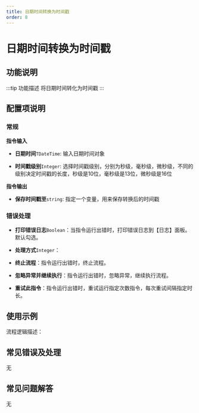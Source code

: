 ```yaml
---
title: 日期时间转换为时间戳
order: 8
---
```


# 日期时间转换为时间戳

## 功能说明

:::tip 功能描述
将日期时间转化为时间戳
:::

## 配置项说明

### 常规

**指令输入**

- **日期时间**`TDateTime`: 输入日期时间对象

- **时间戳级别**`Integer`: 选择时间戳级别，分别为秒级，毫秒级，微秒级，不同的级别决定时间戳的长度，秒级是10位，毫秒级是13位，微秒级是16位


**指令输出**

- **保存时间戳至**`string`: 指定一个变量，用来保存转换后的时间戳

### 错误处理

- **打印错误日志**`Boolean`：当指令运行出错时，打印错误日志到【日志】面板。默认勾选。

- **处理方式**`Integer`：

 - **终止流程**：指令运行出错时，终止流程。

 - **忽略异常并继续执行**：指令运行出错时，忽略异常，继续执行流程。

 - **重试此指令**：指令运行出错时，重试运行指定次数指令，每次重试间隔指定时长。

## 使用示例

流程逻辑描述：

## 常见错误及处理

无

## 常见问题解答

无

